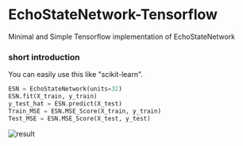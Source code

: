 # EchoStateNetwork-Tensorflow
Minimal and Simple Tensorflow implementation of EchoStateNetwork
### short introduction
You can easily use this like "scikit-learn".
```python
ESN = EchoStateNetwork(units=32)
ESN.fit(X_train, y_train)
y_test_hat = ESN.predict(X_test)
Train_MSE = ESN.MSE_Score(X_train, y_train)
Test_MSE = ESN.MSE_Score(X_test, y_test)
```
![result](https://raw.githubusercontent.com/k-kotera/EchoStateNetwork-Tensorflow/master/images/result.png)
